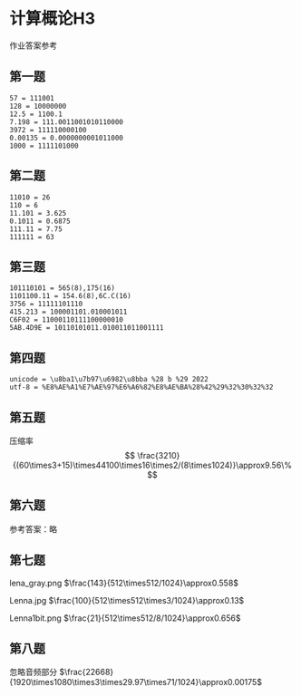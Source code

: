 # 计算概论H3
作业答案参考
## 第一题
    57 = 111001
    128 = 10000000
    12.5 = 1100.1
    7.198 = 111.0011001010110000
    3972 = 111110000100
    0.00135 = 0.0000000001011000
    1000 = 1111101000
## 第二题
    11010 = 26
    110 = 6
    11.101 = 3.625
    0.1011 = 0.6875
    111.11 = 7.75
    111111 = 63
## 第三题
    101110101 = 565(8),175(16)
    1101100.11 = 154.6(8),6C.C(16)
    3756 = 11111101110
    415.213 = 100001101.010001011
    C6F02 = 11000110111100000010
    5AB.4D9E = 10110101011.010011011001111
## 第四题
    unicode = \u8ba1\u7b97\u6982\u8bba %28 b %29 2022
    utf-8 = %E8%AE%A1%E7%AE%97%E6%A6%82%E8%AE%BA%28%42%29%32%30%32%32

## 第五题

压缩率 
$$
\frac{3210}{(60\times3+15)\times44100\times16\times2/(8\times1024)}\approx9.56\%
$$

## 第六题

参考答案：略

## 第七题

lena_gray.png $\frac{143}{512\times512/1024}\approx0.558$

Lenna.jpg $\frac{100}{512\times512\times3/1024}\approx0.13$

Lenna1bit.png $\frac{21}{512\times512/8/1024}\approx0.656$

## 第八题

忽略音频部分 $\frac{22668}{1920\times1080\times3\times29.97\times71/1024}\approx0.00175$
